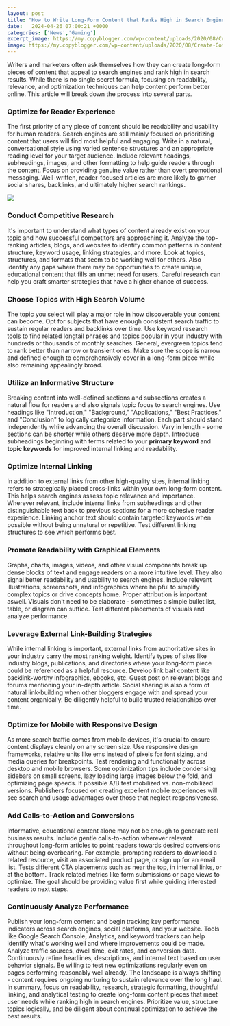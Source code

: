 ```yaml
---
layout: post
title: "How to Write Long-Form Content that Ranks High in Search Engines"
date:   2024-04-26 07:00:21 +0000
categories: ['News','Gaming']
excerpt_image: https://my.copyblogger.com/wp-content/uploads/2020/08/Create-Compelling-Content-that-ranks-well_Page_01.jpg
image: https://my.copyblogger.com/wp-content/uploads/2020/08/Create-Compelling-Content-that-ranks-well_Page_01.jpg
---
```


Writers and marketers often ask themselves how they can create long-form pieces of content that appeal to search engines and rank high in search results. While there is no single secret formula, focusing on readability, relevance, and optimization techniques can help content perform better online. This article will break down the process into several parts.
### Optimize for **Reader Experience** 
The first priority of any piece of content should be readability and usability for human readers. Search engines are still mainly focused on prioritizing content that users will find most helpful and engaging. Write in a natural, conversational style using varied sentence structures and an appropriate reading level for your target audience. Include relevant headings, subheadings, images, and other formatting to help guide readers through the content. Focus on providing genuine value rather than overt promotional messaging. Well-written, reader-focused articles are more likely to garner social shares, backlinks, and ultimately higher search rankings.

![](https://i.ytimg.com/vi/L57y9gyrCH8/maxresdefault.jpg)
### Conduct Competitive Research
It's important to understand what types of content already exist on your topic and how successful competitors are approaching it. Analyze the top-ranking articles, blogs, and websites to identify common patterns in content structure, keyword usage, linking strategies, and more. Look at topics, structures, and formats that seem to be working well for others. Also identify any gaps where there may be opportunities to create unique, educational content that fills an unmet need for users. Careful research can help you craft smarter strategies that have a higher chance of success. 
### Choose Topics with High Search Volume 
The topic you select will play a major role in how discoverable your content can become. Opt for subjects that have enough consistent search traffic to sustain regular readers and backlinks over time. Use keyword research tools to find related longtail phrases and topics popular in your industry with hundreds or thousands of monthly searches. General, evergreen topics tend to rank better than narrow or transient ones. Make sure the scope is narrow and defined enough to comprehensively cover in a long-form piece while also remaining appealingly broad.
### Utilize an **Informative Structure**
Breaking content into well-defined sections and subsections creates a natural flow for readers and also signals topic focus to search engines. Use headings like "Introduction," "Background," "Applications," "Best Practices," and "Conclusion" to logically categorize information. Each part should stand independently while advancing the overall discussion. Vary in length - some sections can be shorter while others deserve more depth. Introduce subheadings beginning with terms related to your **primary keyword** and **topic keywords** for improved internal linking and readability.
### Optimize Internal Linking 
In addition to external links from other high-quality sites, internal linking refers to strategically placed cross-links within your own long-form content. This helps search engines assess topic relevance and importance. Wherever relevant, include internal links from subheadings and other distinguishable text back to previous sections for a more cohesive reader experience. Linking anchor text should contain targeted keywords when possible without being unnatural or repetitive. Test different linking structures to see which performs best.
### Promote Readability with **Graphical Elements**
Graphs, charts, images, videos, and other visual components break up dense blocks of text and engage readers on a more intuitive level. They also signal better readability and usability to search engines. Include relevant illustrations, screenshots, and infographics where helpful to simplify complex topics or drive concepts home. Proper attribution is important aswell. Visuals don't need to be elaborate - sometimes a simple bullet list, table, or diagram can suffice. Test different placements of visuals and analyze performance.
### Leverage External Link-Building Strategies 
While internal linking is important, external links from authoritative sites in your industry carry the most ranking weight. Identify types of sites like industry blogs, publications, and directories where your long-form piece could be referenced as a helpful resource. Develop link bait content like backlink-worthy infographics, ebooks, etc. Guest post on relevant blogs and forums mentioning your in-depth article. Social sharing is also a form of natural link-building when other bloggers engage with and spread your content organically. Be diligently helpful to build trusted relationships over time. 
### Optimize for Mobile with Responsive Design
As more search traffic comes from mobile devices, it's crucial to ensure content displays cleanly on any screen size. Use responsive design frameworks, relative units like ems instead of pixels for font sizing, and media queries for breakpoints. Test rendering and functionality across desktop and mobile browsers. Some optimization tips include condensing sidebars on small screens, lazy loading large images below the fold, and optimizing page speeds. If possible A/B test mobilized vs. non-mobilized versions. Publishers focused on creating excellent mobile experiences will see search and usage advantages over those that neglect responsiveness.
### Add Calls-to-Action and Conversions
Informative, educational content alone may not be enough to generate real business results. Include gentle calls-to-action wherever relevant throughout long-form articles to point readers towards desired conversions without being overbearing. For example, prompting readers to download a related resource, visit an associated product page, or sign up for an email list. Tests different CTA placements such as near the top, in internal links, or at the bottom. Track related metrics like form submissions or page views to optimize. The goal should be providing value first while guiding interested readers to next steps.
### Continuously Analyze Performance  
Publish your long-form content and begin tracking key performance indicators across search engines, social platforms, and your website. Tools like Google Search Console, Analytics, and keyword trackers can help identify what's working well and where improvements could be made. Analyze traffic sources, dwell time, exit rates, and conversion data. Continuously refine headlines, descriptions, and internal text based on user behavior signals. Be willing to test new optimizations regularly even on pages performing reasonably well already. The landscape is always shifting - content requires ongoing nurturing to sustain relevance over the long haul.
In summary, focus on readability, research, strategic formatting, thoughtful linking, and analytical testing to create long-form content pieces that meet user needs while ranking high in search engines. Prioritize value, structure topics logically, and be diligent about continual optimization to achieve the best results.